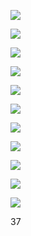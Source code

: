 ![](https://www.nta.go.jp/tmp/5ede6f0c-4b6a-43d4-ac04-d7025f737e26/images/0c2c3ca86ddb0585e5a0d7199903d1b3040eeb36715062dbd1dcc6eee83f5d76.jpg)

![](https://www.nta.go.jp/tmp/5ede6f0c-4b6a-43d4-ac04-d7025f737e26/images/1572ccc96f926ab1d8fa49a3a75df823dc60073026bc08786c1e6d32fd3e4e23.jpg)

![](https://www.nta.go.jp/tmp/5ede6f0c-4b6a-43d4-ac04-d7025f737e26/images/c50e73d2b0f747025ba1b84f5a46b2ee11286bf61854c9b40ee60f5092a5b77b.jpg)

![](https://www.nta.go.jp/tmp/5ede6f0c-4b6a-43d4-ac04-d7025f737e26/images/4ce85bca236f94e89b9bd28ed177fe313f9c00c6e27da8b3904e718f00d4a0cf.jpg)

![](https://www.nta.go.jp/tmp/5ede6f0c-4b6a-43d4-ac04-d7025f737e26/images/f29554d2e37c1ff110f54ffdcb24c82c45616c4e07a6bb65ef9dc5f58bfb0a2f.jpg)

![](https://www.nta.go.jp/tmp/5ede6f0c-4b6a-43d4-ac04-d7025f737e26/images/89a01e3db4a8341672a27f76529c99473ecb850f2a8ac20321ea1530ba06c476.jpg)

![](https://www.nta.go.jp/tmp/5ede6f0c-4b6a-43d4-ac04-d7025f737e26/images/97bcad82bf26c473a8f594533d76d7f33e6afeeebd33f2e43ae3eb96d57ef748.jpg)

![](https://www.nta.go.jp/tmp/5ede6f0c-4b6a-43d4-ac04-d7025f737e26/images/5d4ff22f4eca4e9c96a5f4302ce266b7f48622a9c7d9438cb461dabaa010aba1.jpg)

![](https://www.nta.go.jp/tmp/5ede6f0c-4b6a-43d4-ac04-d7025f737e26/images/03aa7e38d20772875e17753119dd46b71ad0b1f14fd42982863ab1c1a10dcedb.jpg)

![](https://www.nta.go.jp/tmp/5ede6f0c-4b6a-43d4-ac04-d7025f737e26/images/8f1c461554fdf6f79768bd4333c8195daf48d39fe89021c40fee5e0badd48977.jpg)

![](https://www.nta.go.jp/tmp/5ede6f0c-4b6a-43d4-ac04-d7025f737e26/images/9ba074aa55ac593562dead45f91e19598b5aebb377eb791c68c4065ade01c564.jpg)

37